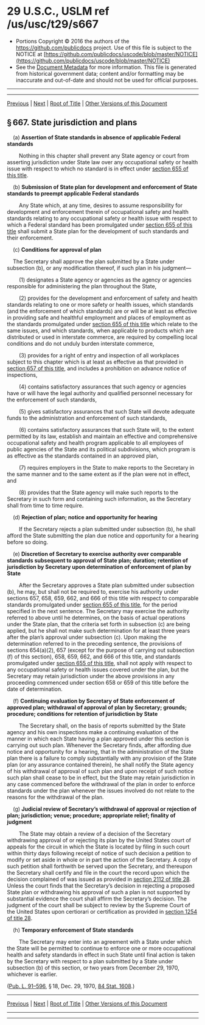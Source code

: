 ---
---

# 29 U.S.C., USLM ref /us/usc/t29/s667

* Portions Copyright © 2016 the authors of the https://github.com/publicdocs project.
  Use of this file is subject to the NOTICE at [https://github.com/publicdocs/uscode/blob/master/NOTICE](https://github.com/publicdocs/uscode/blob/master/NOTICE)
* See the [Document Metadata](././../../../..//README.md) for more information.
  This file is generated from historical government data; content and/or formatting may be inaccurate and out-of-date and should not be used for official purposes.

----------
----------

[Previous](./../../../..//us/usc/t29/ch15/m__us_usc_t29_s666.md) | [Next](./../../../..//us/usc/t29/ch15/m__us_usc_t29_s668.md) | [Root of Title](./../../../../) | [Other Versions of this Document](https://publicdocs.github.io/go/links?ns=uslm&ref=%2Fus%2Fusc%2Ft29%2Fs667)

## § 667. State jurisdiction and plans

    (a) __Assertion of State standards in absence of applicable Federal standards__ 

        Nothing in this chapter shall prevent any State agency or court from asserting jurisdiction under State law over any occupational safety or health issue with respect to which no standard is in effect under [section 655 of this title][/us/usc/t29/s655].

    (b) __Submission of State plan for development and enforcement of State standards to preempt applicable Federal standards__ 

        Any State which, at any time, desires to assume responsibility for development and enforcement therein of occupational safety and health standards relating to any occupational safety or health issue with respect to which a Federal standard has been promulgated under [section 655 of this title][/us/usc/t29/s655] shall submit a State plan for the development of such standards and their enforcement.

    (c) __Conditions for approval of plan__ 

    The Secretary shall approve the plan submitted by a State under subsection (b), or any modification thereof, if such plan in his judgment—

        (1) designates a State agency or agencies as the agency or agencies responsible for administering the plan throughout the State,

        (2) provides for the development and enforcement of safety and health standards relating to one or more safety or health issues, which standards (and the enforcement of which standards) are or will be at least as effective in providing safe and healthful employment and places of employment as the standards promulgated under [section 655 of this title][/us/usc/t29/s655] which relate to the same issues, and which standards, when applicable to products which are distributed or used in interstate commerce, are required by compelling local conditions and do not unduly burden interstate commerce,

        (3) provides for a right of entry and inspection of all workplaces subject to this chapter which is at least as effective as that provided in [section 657 of this title][/us/usc/t29/s657], and includes a prohibition on advance notice of inspections,

        (4) contains satisfactory assurances that such agency or agencies have or will have the legal authority and qualified personnel necessary for the enforcement of such standards,

        (5) gives satisfactory assurances that such State will devote adequate funds to the administration and enforcement of such standards,

        (6) contains satisfactory assurances that such State will, to the extent permitted by its law, establish and maintain an effective and comprehensive occupational safety and health program applicable to all employees of public agencies of the State and its political subdivisions, which program is as effective as the standards contained in an approved plan,

        (7) requires employers in the State to make reports to the Secretary in the same manner and to the same extent as if the plan were not in effect, and

        (8) provides that the State agency will make such reports to the Secretary in such form and containing such information, as the Secretary shall from time to time require.

    (d) __Rejection of plan; notice and opportunity for hearing__ 

        If the Secretary rejects a plan submitted under subsection (b), he shall afford the State submitting the plan due notice and opportunity for a hearing before so doing.

    (e) __Discretion of Secretary to exercise authority over comparable standards subsequent to approval of State plan; duration; retention of jurisdiction by Secretary upon determination of enforcement of plan by State__ 

        After the Secretary approves a State plan submitted under subsection (b), he may, but shall not be required to, exercise his authority under sections 657, 658, 659, 662, and 666 of this title with respect to comparable standards promulgated under [section 655 of this title][/us/usc/t29/s655], for the period specified in the next sentence. The Secretary may exercise the authority referred to above until he determines, on the basis of actual operations under the State plan, that the criteria set forth in subsection (c) are being applied, but he shall not make such determination for at least three years after the plan’s approval under subsection (c). Upon making the determination referred to in the preceding sentence, the provisions of sections 654(a)(2), 657 (except for the purpose of carrying out subsection (f) of this section), 658, 659, 662, and 666 of this title, and standards promulgated under [section 655 of this title][/us/usc/t29/s655], shall not apply with respect to any occupational safety or health issues covered under the plan, but the Secretary may retain jurisdiction under the above provisions in any proceeding commenced under section 658 or 659 of this title before the date of determination.

    (f) __Continuing evaluation by Secretary of State enforcement of approved plan; withdrawal of approval of plan by Secretary; grounds; procedure; conditions for retention of jurisdiction by State__ 

        The Secretary shall, on the basis of reports submitted by the State agency and his own inspections make a continuing evaluation of the manner in which each State having a plan approved under this section is carrying out such plan. Whenever the Secretary finds, after affording due notice and opportunity for a hearing, that in the administration of the State plan there is a failure to comply substantially with any provision of the State plan (or any assurance contained therein), he shall notify the State agency of his withdrawal of approval of such plan and upon receipt of such notice such plan shall cease to be in effect, but the State may retain jurisdiction in any case commenced before the withdrawal of the plan in order to enforce standards under the plan whenever the issues involved do not relate to the reasons for the withdrawal of the plan.

    (g) __Judicial review of Secretary’s withdrawal of approval or rejection of plan; jurisdiction; venue; procedure; appropriate relief; finality of judgment__ 

        The State may obtain a review of a decision of the Secretary withdrawing approval of or rejecting its plan by the United States court of appeals for the circuit in which the State is located by filing in such court within thirty days following receipt of notice of such decision a petition to modify or set aside in whole or in part the action of the Secretary. A copy of such petition shall forthwith be served upon the Secretary, and thereupon the Secretary shall certify and file in the court the record upon which the decision complained of was issued as provided in [section 2112 of title 28][/us/usc/t28/s2112]. Unless the court finds that the Secretary’s decision in rejecting a proposed State plan or withdrawing his approval of such a plan is not supported by substantial evidence the court shall affirm the Secretary’s decision. The judgment of the court shall be subject to review by the Supreme Court of the United States upon certiorari or certification as provided in [section 1254 of title 28][/us/usc/t28/s1254].

    (h) __Temporary enforcement of State standards__ 

        The Secretary may enter into an agreement with a State under which the State will be permitted to continue to enforce one or more occupational health and safety standards in effect in such State until final action is taken by the Secretary with respect to a plan submitted by a State under subsection (b) of this section, or two years from December 29, 1970, whichever is earlier.

([Pub. L. 91–596][/us/pl/91/596], § 18, Dec. 29, 1970, [84 Stat. 1608][/us/stat/84/1608].)

----------

[Previous](./../../../..//us/usc/t29/ch15/m__us_usc_t29_s666.md) | [Next](./../../../..//us/usc/t29/ch15/m__us_usc_t29_s668.md) | [Root of Title](./../../../../) | [Other Versions of this Document](https://publicdocs.github.io/go/links?ns=uslm&ref=%2Fus%2Fusc%2Ft29%2Fs667)

----------
----------

[/us/usc/t29/s655]: https://publicdocs.github.io/go/links?ns=uslm&ref=%2Fus%2Fusc%2Ft29%2Fs655
[/us/usc/t29/s655]: https://publicdocs.github.io/go/links?ns=uslm&ref=%2Fus%2Fusc%2Ft29%2Fs655
[/us/usc/t29/s655]: https://publicdocs.github.io/go/links?ns=uslm&ref=%2Fus%2Fusc%2Ft29%2Fs655
[/us/usc/t29/s657]: https://publicdocs.github.io/go/links?ns=uslm&ref=%2Fus%2Fusc%2Ft29%2Fs657
[/us/usc/t29/s655]: https://publicdocs.github.io/go/links?ns=uslm&ref=%2Fus%2Fusc%2Ft29%2Fs655
[/us/usc/t29/s655]: https://publicdocs.github.io/go/links?ns=uslm&ref=%2Fus%2Fusc%2Ft29%2Fs655
[/us/usc/t28/s2112]: https://publicdocs.github.io/go/links?ns=uslm&ref=%2Fus%2Fusc%2Ft28%2Fs2112
[/us/usc/t28/s1254]: https://publicdocs.github.io/go/links?ns=uslm&ref=%2Fus%2Fusc%2Ft28%2Fs1254
[/us/pl/91/596]: https://publicdocs.github.io/go/links?ns=uslm&ref=%2Fus%2Fpl%2F91%2F596
[/us/stat/84/1608]: https://publicdocs.github.io/go/links?ns=uslm&ref=%2Fus%2Fstat%2F84%2F1608


